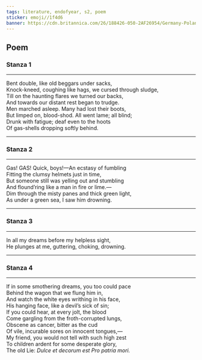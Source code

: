 ```yaml
---
tags: literature, endofyear, s2, poem
sticker: emoji//1f4d6
banner: https://cdn.britannica.com/26/188426-050-2AF26954/Germany-Poland-September-1-1939.jpg
---
```

## Poem
### Stanza 1
---
Bent double, like old beggars under sacks,  
Knock-kneed, coughing like hags, we cursed through sludge,  
Till on the haunting flares we turned our backs,  
And towards our distant rest began to trudge.  
Men marched asleep. Many had lost their boots,  
But limped on, blood-shod. All went lame; all blind;  
Drunk with fatigue; deaf even to the hoots  
Of gas-shells dropping softly behind.

---
### Stanza 2
---
Gas! GAS! Quick, boys!—An ecstasy of fumbling  
Fitting the clumsy helmets just in time,  
But someone still was yelling out and stumbling  
And flound’ring like a man in fire or lime.—  
Dim through the misty panes and thick green light,  
As under a green sea, I saw him drowning.

---
### Stanza 3
---
In all my dreams before my helpless sight,  
He plunges at me, guttering, choking, drowning.

---
### Stanza 4

---
If in some smothering dreams, you too could pace  
Behind the wagon that we flung him in,  
And watch the white eyes writhing in his face,  
His hanging face, like a devil’s sick of sin;  
If you could hear, at every jolt, the blood  
Come gargling from the froth-corrupted lungs,  
Obscene as cancer, bitter as the cud  
Of vile, incurable sores on innocent tongues,—  
My friend, you would not tell with such high zest  
To children ardent for some desperate glory,  
The old Lie: *Dulce et decorum est 
Pro patria mori.*